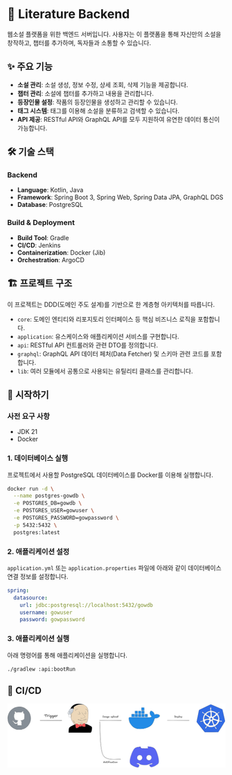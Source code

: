 # 📖 Literature Backend

웹소설 플랫폼을 위한 백엔드 서버입니다. 사용자는 이 플랫폼을 통해 자신만의 소설을 창작하고, 챕터를 추가하며, 독자들과 소통할 수 있습니다.

## ✨ 주요 기능

-   **소설 관리**: 소설 생성, 정보 수정, 상세 조회, 삭제 기능을 제공합니다.
-   **챕터 관리**: 소설에 챕터를 추가하고 내용을 관리합니다.
-   **등장인물 설정**: 작품의 등장인물을 생성하고 관리할 수 있습니다.
-   **태그 시스템**: 태그를 이용해 소설을 분류하고 검색할 수 있습니다.
-   **API 제공**: RESTful API와 GraphQL API를 모두 지원하여 유연한 데이터 통신이 가능합니다.

## 🛠️ 기술 스택

### Backend

-   **Language**: Kotlin, Java
-   **Framework**: Spring Boot 3, Spring Web, Spring Data JPA, GraphQL DGS
-   **Database**: PostgreSQL

### Build & Deployment

-   **Build Tool**: Gradle
-   **CI/CD**: Jenkins
-   **Containerization**: Docker (Jib)
-   **Orchestration**: ArgoCD

## 🏗️ 프로젝트 구조

이 프로젝트는 DDD(도메인 주도 설계)를 기반으로 한 계층형 아키텍처를 따릅니다.

-   `core`: 도메인 엔티티와 리포지토리 인터페이스 등 핵심 비즈니스 로직을 포함합니다.
-   `application`: 유스케이스와 애플리케이션 서비스를 구현합니다.
-   `api`: RESTful API 컨트롤러와 관련 DTO를 정의합니다.
-   `graphql`: GraphQL API 데이터 페처(Data Fetcher) 및 스키마 관련 코드를 포함합니다.
-   `lib`: 여러 모듈에서 공통으로 사용되는 유틸리티 클래스를 관리합니다.

## 🚀 시작하기

### 사전 요구 사항

-   JDK 21
-   Docker

### 1. 데이터베이스 실행

프로젝트에서 사용할 PostgreSQL 데이터베이스를 Docker를 이용해 실행합니다.

```bash
docker run -d \
  --name postgres-gowdb \
  -e POSTGRES_DB=gowdb \
  -e POSTGRES_USER=gowuser \
  -e POSTGRES_PASSWORD=gowpassword \
  -p 5432:5432 \
  postgres:latest
```

### 2. 애플리케이션 설정

`application.yml` 또는 `application.properties` 파일에 아래와 같이 데이터베이스 연결 정보를 설정합니다.

```yaml
spring:
  datasource:
    url: jdbc:postgresql://localhost:5432/gowdb
    username: gowuser
    password: gowpassword
```

### 3. 애플리케이션 실행

아래 명령어를 통해 애플리케이션을 실행합니다.

```bash
./gradlew :api:bootRun
```

## 🚢 CI/CD

![CI/CD](./rsrc/cicd.png)
